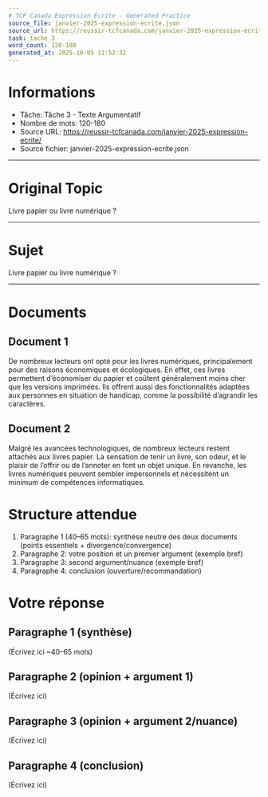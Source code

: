 ```yaml
---
# TCF Canada Expression Écrite - Generated Practice
source_file: janvier-2025-expression-ecrite.json
source_url: https://reussir-tcfcanada.com/janvier-2025-expression-ecrite/
task: tache_3
word_count: 120-180
generated_at: 2025-10-05 11:52:32
---
```


# Informations
- Tâche: Tâche 3 - Texte Argumentatif
- Nombre de mots: 120-180
- Source URL: https://reussir-tcfcanada.com/janvier-2025-expression-ecrite/
- Source fichier: janvier-2025-expression-ecrite.json

---

# Original Topic
Livre papier ou livre numérique ?

---

# Sujet
Livre papier ou livre numérique ?

---
# Documents
## Document 1
De nombreux lecteurs ont opté pour les livres numériques, principalement pour des raisons économiques et écologiques. En effet, ces livres permettent d’économiser du papier et coûtent généralement moins cher que les versions imprimées. Ils offrent aussi des fonctionnalités adaptées aux personnes en situation de handicap, comme la possibilité d’agrandir les caractères.

## Document 2
Malgré les avancées technologiques, de nombreux lecteurs restent attachés aux livres papier. La sensation de tenir un livre, son odeur, et le plaisir de l’offrir ou de l’annoter en font un objet unique. En revanche, les livres numériques peuvent sembler impersonnels et nécessitent un minimum de compétences informatiques.

# Structure attendue
1) Paragraphe 1 (40–65 mots): synthèse neutre des deux documents (points essentiels + divergence/convergence)
2) Paragraphe 2: votre position et un premier argument (exemple bref)
3) Paragraphe 3: second argument/nuance (exemple bref)
4) Paragraphe 4: conclusion (ouverture/recommandation)

# Votre réponse
## Paragraphe 1 (synthèse)
(Écrivez ici ~40–65 mots)

## Paragraphe 2 (opinion + argument 1)
(Écrivez ici)

## Paragraphe 3 (opinion + argument 2/nuance)
(Écrivez ici)

## Paragraphe 4 (conclusion)
(Écrivez ici)
